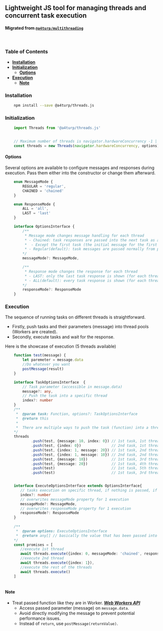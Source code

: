 ## Lightweight JS tool for managing threads and concurrent task execution
#### Migrated from [`@a4turp/multithreading`](https://www.npmjs.com/package/@a4turp/multithreading)
<br>

### Table of Contents
 - [**Installation**](#installation)
 - [**Initialization**](#initialization)
   - [**Options**](#options)
 - [**Execution**](#execution)
   - [**Note**](#note)

### Installation

```bash 
    npm install --save @a4turp/threads.js
```


### Initialization

```typescript
    import Threads from '@a4turp/threads.js'

   
    // Maximum number of threads is navigator.hardwareConcurrency -1 || 3
    const threads = new Threads(navigator.hardwareConcurrency, options)
```

#### Options
Several options are available to configure messages and responses during execution. 
Pass them either into the constructor or change them afterward.


```typescript
    enum MessageMode {
        REGULAR = 'regular',
        CHAINED = 'chained'
    }

    enum ResponseMode {
        ALL = 'all',
        LAST = 'last'
    }

    interface OptionsInterface {
        /**
         * Message mode changes message handling for each thread
         * - Chained: task responses are passed into the next task as a message inside 1 thread
         *  - Except the first task (the initial message for the first task is passed)
         * - Regular(default): task messages are passed normally from push
        */
        messageMode?: MessageMode,

        /**
         * Response mode changes the response for each thread
         * - LAST: only the last task response is shown (for each thread)
         * - ALL(default): every task response is shown (for each thread)
        */
        responseMode?: ResponseMode
    }
```

### Execution

The sequence of running tasks on different threads is straightforward.
- Firstly, push tasks and their parameters (message) into thread pools (Workers are created).
- Secondly, execute tasks and wait for the response.


Here is the showcase of execution (5 threads available)
```typescript
    function test(message) {
        let paremeter = message.data
        //Do whatever you want
        postMessage(result)
    }

    interface TaskOptionsInterface  {
        // Task parameter (accessible in message.data)
        message?: any,
        // Push the task into a specific thread
        index?: number
    }
    /**
     *  @param task: Function, options?: TaskOptionsInterface
     *  @return this
     *
     *  There are multiple ways to push the task (function) into a thread.
    */
    threads
            .push(test, {message: 10, index: 0}) // 1st task, 1st thread, message: 10
            .push(test, {index: 0})              // 2nd task, 1st thread, message: none
            .push(test, {index: 1, message: 20}) // 1st task, 2nd thread, message: 20
            .push(test, {index: 1, message: 10}) // 2nd task, 2nd thread, message: 10
            .push(test, {message: 10})           // 1st task, 3rd thread, message: 10
            .push(test, {message: 20})           // 1st task, 4th thread, message: 20
            .push(test)                          // 1st task, 5th thread, message: none
            .push(test)                          // 1st task, 3rd thread, message: none (limit is 5 threads and less busy thread is 3rd one)


    interface ExecuteOptionsInterface extends OptionsInterface{
       // tasks execution on specific thread, if nothing is passed, if nothing is passed, tasks will be executed on all threads.
       index?: number
       // overwrites messageMode property for 1 execution
       messageMode?: MessageMode,
       // overwrites responseMode property for 1 execution
       responseMode?: ResponseMode 
    }
    
    /**
     *  @param options: ExecuteOptionsInterface
     *  @return any[] // basically the value that has been passed into postMessage() method.
    */
    const promises = [
       //execute 1st thread
       await threads.execute({index: 0, messageMode: 'chained', responseMode: 'last'}),
       //execute 2nd thread
       await threads.execute({index: 1}),
       //execute the rest of the threads
       await threads.execute()     
    ]
 
```

#### Note

 - Treat passed function like they are in Worker. ***[Web Workers API](https://developer.mozilla.org/en-US/docs/Web/API/Web_Workers_API/Using_web_workers)***
    - Access passed parameter (message) on `message.data`.
    - Avoid directly modifying the message to prevent potential performance issues.
    - Instead of `return`, use `postMessage(returnValue)`.
   
   
